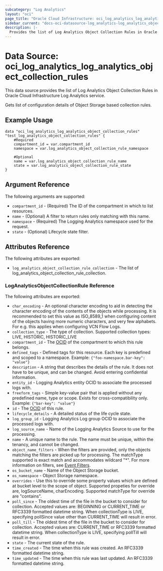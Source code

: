 ```yaml
---
subcategory: "Log Analytics"
layout: "oci"
page_title: "Oracle Cloud Infrastructure: oci_log_analytics_log_analytics_object_collection_rules"
sidebar_current: "docs-oci-datasource-log_analytics-log_analytics_object_collection_rules"
description: |-
  Provides the list of Log Analytics Object Collection Rules in Oracle Cloud Infrastructure Log Analytics service
---
```


# Data Source: oci_log_analytics_log_analytics_object_collection_rules
This data source provides the list of Log Analytics Object Collection Rules in Oracle Cloud Infrastructure Log Analytics service.

Gets list of configuration details of Object Storage based collection rules.

## Example Usage

```hcl
data "oci_log_analytics_log_analytics_object_collection_rules" "test_log_analytics_object_collection_rules" {
	#Required
	compartment_id = var.compartment_id
	namespace = var.log_analytics_object_collection_rule_namespace

	#Optional
	name = var.log_analytics_object_collection_rule_name
	state = var.log_analytics_object_collection_rule_state
}
```

## Argument Reference

The following arguments are supported:

* `compartment_id` - (Required) The ID of the compartment in which to list resources.
* `name` - (Optional) A filter to return rules only matching with this name.
* `namespace` - (Required) The Logging Analytics namespace used for the request. 
* `state` - (Optional) Lifecycle state filter. 


## Attributes Reference

The following attributes are exported:

* `log_analytics_object_collection_rule_collection` - The list of log_analytics_object_collection_rule_collection.

### LogAnalyticsObjectCollectionRule Reference

The following attributes are exported:

* `char_encoding` - An optional character encoding to aid in detecting the character encoding of the contents of the objects while processing. It is recommended to set this value as ISO_8589_1 when configuring content of the objects having more numeric characters, and very few alphabets. For e.g. this applies when configuring VCN Flow Logs. 
* `collection_type` - The type of collection. Supported collection types: LIVE, HISTORIC, HISTORIC_LIVE 
* `compartment_id` - The [OCID](https://docs.cloud.oracle.com/iaas/Content/General/Concepts/identifiers.htm) of the compartment to which this rule belongs.
* `defined_tags` - Defined tags for this resource. Each key is predefined and scoped to a namespace. Example: `{"foo-namespace.bar-key": "value"}` 
* `description` - A string that describes the details of the rule. It does not have to be unique, and can be changed. Avoid entering confidential information. 
* `entity_id` - Logging Analytics entity OCID to associate the processed logs with.
* `freeform_tags` - Simple key-value pair that is applied without any predefined name, type or scope. Exists for cross-compatibility only. Example: `{"bar-key": "value"}` 
* `id` - The [OCID](https://docs.cloud.oracle.com/iaas/Content/General/Concepts/identifiers.htm) of this rule.
* `lifecycle_details` - A detailed status of the life cycle state.
* `log_group_id` - Logging Analytics Log group OCID to associate the processed logs with.
* `log_source_name` - Name of the Logging Analytics Source to use for the processing.
* `name` - A unique name to the rule. The name must be unique, within the tenancy, and cannot be changed.
* `object_name_filters` - When the filters are provided, only the objects matching the filters are picked up for processing. The matchType supported is exact match and accommodates wildcard "*". For more information on filters, see [Event Filters](https://docs.oracle.com/en-us/iaas/Content/Events/Concepts/filterevents.htm). 
* `os_bucket_name` - Name of the Object Storage bucket.
* `os_namespace` - Object Storage namespace.
* `overrides` - Use this to override some property values which are defined at bucket level to the scope of object. Supported propeties for override are, logSourceName, charEncoding. Supported matchType for override are "contains". 
* `poll_since` - The oldest time of the file in the bucket to consider for collection. Accepted values are: BEGINNING or CURRENT_TIME or RFC3339 formatted datetime string. When collectionType is LIVE, specifying pollSince value other than CURRENT_TIME will result in error. 
* `poll_till` - The oldest time of the file in the bucket to consider for collection. Accepted values are: CURRENT_TIME or RFC3339 formatted datetime string. When collectionType is LIVE, specifying pollTill will result in error. 
* `state` - The current state of the rule. 
* `time_created` - The time when this rule was created. An RFC3339 formatted datetime string.
* `time_updated` - The time when this rule was last updated. An RFC3339 formatted datetime string.


